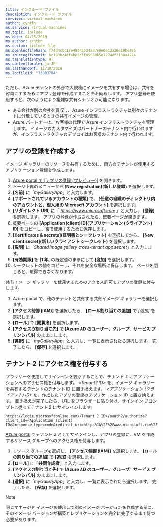```yaml
---
title: インクルード ファイル
description: インクルード ファイル
services: virtual-machines
author: cynthn
ms.service: virtual-machines
ms.topic: include
ms.date: 04/25/2019
ms.author: cynthn
ms.custom: include file
ms.openlocfilehash: f74d4cbc17e49345534a37e9e6612a36e19be295
ms.sourcegitcommit: bc193bc4df4b85d3f05538b5e7274df2138a4574
ms.translationtype: HT
ms.contentlocale: ja-JP
ms.lasthandoff: 11/10/2019
ms.locfileid: "73903704"
---
```

ただし、Azure テナントの外部で大規模にイメージを共有する場合は、共有を容易にするためにアプリ登録を作成することをお勧めします。  アプリ登録を使用すると、次のようにより複雑な共有シナリオが可能になります。 

* ある会社が別の会社を買収し、Azure インフラストラクチャは別々のテナントに分散しているときの共有イメージの管理。 
* Azure パートナーは、お客様の代理で Azure インフラストラクチャを管理します。 イメージのカスタマイズはパートナーのテナント内で行われますが、インフラストラクチャのデプロイはお客様のテナント内で行われます。 


## <a name="create-the-app-registration"></a>アプリの登録を作成する

イメージ ギャラリーのリソースを共有するために、両方のテナントが使用するアプリケーション登録を作成します。
1. [Azure portal で [アプリの登録 (プレビュー)]](https://ms.portal.azure.com/#blade/Microsoft_AAD_RegisteredApps/ApplicationsListBlade/quickStartType//sourceType/) を開きます。    
1. ページ上部のメニューから **[New registration]\(新しい登録\)** を選択します。
1. **[名前]** に「*myGalleryApp*」と入力します。
1. **[サポートされているアカウントの種類]** で、 **[任意の組織のディレクトリ内のアカウントと、個人用の Microsoft アカウント]** を選択します。
1. **[リダイレクト URI]** に「 *https://www.microsoft.com* 」と入力し、 **[登録]** を選択します。 アプリの登録が作成されたら、概要ページが開きます。
1. 概要ページの **[Application (client) ID]\(アプリケーション (クライアント) ID\)** をコピーし、後で使用するために保存します。   
1. **[Certificates & secrets]\(証明書とシークレット\)** を選択してから、 **[New client secret]\(新しいクライアント シークレット\)** を選択します。
1. **[説明]** に「*Shared image gallery cross-tenant app secret*」と入力します。
1. **[有効期限]** を **[1 年]** の既定値のままにして **[追加]** を選択します。
1. シークレットの値をコピーし、それを安全な場所に保存します。 ページを閉じると、取得できなくなります。


共有イメージ ギャラリーを使用するためのアクセス許可をアプリの登録に付与します。
1. Azure portal で、他のテナントと共有する共有イメージ ギャラリーを選択します。
1. **[アクセス制御 (IAM)]** を選択したら、 **[ロール割り当ての追加]** で *[追加]* を選択します。 
1. **[ロール]** で **[閲覧者]** を選択します。
1. **[アクセスの割り当て先]** で **[Azure AD のユーザー、グループ、サービス プリンシパル]** のままにします。
1. **[選択]** に「*myGalleryApp*」と入力し、一覧に表示されたら選択します。 完了したら、 **[保存]** を選択します。


## <a name="give-tenant-2-access"></a>テナント 2 にアクセス権を付与する

ブラウザーを使用してサインインを要求することで、テナント 2 にアプリケーションへのアクセス権を付与します。 *\<Tenant2 ID>* を、イメージ ギャラリーを共有するテナントのテナント ID に置き換えます。 *\<アプリケーション (クライアント) ID>* を、作成したアプリの登録のアプリケーション ID に置き換えます。 置き換えが完了したら、URL をブラウザーに貼り付け、サインイン プロンプトに従ってテナント 2 にサインインします。

```
https://login.microsoftonline.com/<Tenant 2 ID>/oauth2/authorize?client_id=<Application (client) ID>&response_type=code&redirect_uri=https%3A%2F%2Fwww.microsoft.com%2F 
```

[Azure portal](https://portal.azure.com) でテナント 2 としてサインインし、アプリの登録に、VM を作成するリソース グループへのアクセス権を付与します。

1. リソース グループを選択し、 **[アクセス制御 (IAM)]** を選択します。 **[ロールの割り当ての追加]** で **[追加]** を選択します。 
1. **[ロール]** に「**共同作成者**」と入力します。
1. **[アクセスの割り当て先]** で **[Azure AD のユーザー、グループ、サービス プリンシパル]** のままにします。
1. **[選択]** に「*myGalleryApp*」と入力し、一覧に表示されたら選択します。 完了したら、 **[保存]** を選択します。

> [!NOTE]
> 同じマネージド イメージを使用して別のイメージ バージョンを作成する前に、そのイメージ バージョンが構築とレプリケーションを完全に完了するまで待つ必要があります。

